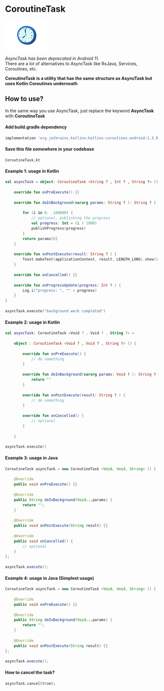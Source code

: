 # CoroutineTask 
<img src = "https://github.com/Asutosh11/CoroutineTask/blob/main/clock-image.png" height="100">

<em>AsyncTask has been deprecated in Android 11.</em> <br/>
There are a lot of alternatives to AsyncTask like RxJava, Services, Coroutines, etc.

<b>CoroutineTask is a utility that has the same structure as AsyncTask but uses Kotlin Coroutines underneath</b><br/>


## How to use? 
In the same way you use AsyncTask, just replace the keyword <b>AsyncTask</b> with <b>CoroutineTask</b>

#### Add build.gradle dependency
```groovy
implementation 'org.jetbrains.kotlinx:kotlinx-coroutines-android:1.3.9'
```

#### Save this file somewhere in your codebase
```text
CoroutineTask.kt
```

#### Example 1: usage in Kotlin

```Kotlin
val asyncTask = object: CoroutineTask <String ? , Int ? , String ?> () {

    override fun onPreExecute() {}

    override fun doInBackground(vararg params: String ? ): String ? {

        for (i in 0. .100000) {
            // optional, publishing the progress
            val progress: Int = (i / 1000)
            publishProgress(progress)
        }
        return params[0]
    }

    override fun onPostExecute(result: String ? ) {
        Toast.makeText(applicationContext, result, LENGTH_LONG).show()
    }

    override fun onCancelled() {}

    override fun onProgressUpdate(progress: Int ? ) {
        Log.i("progress: ", "" + progress)
    }
}

asyncTask.execute("background work completed")
```

#### Example 2: usage in Kotlin
```Kotlin
val asyncTask: CoroutineTask <Void ? , Void ? , String ?> =

    object : CoroutineTask <Void ? , Void ? , String ?> () {

        override fun onPreExecute() {
            // do something
        }

        override fun doInBackground(vararg params: Void ? ): String ? {
            return ""
        }

        override fun onPostExecute(result: String ? ) {
            // do something
        }

        override fun onCancelled() {
            // optional
        }

    }

asyncTask.execute()
```

#### Example 3: usage in Java

```Java
CoroutineTask asyncTask = new CoroutineTask <Void, Void, String> () {

    @Override
    public void onPreExecute() {}

    @Override
    public String doInBackground(Void...params) {
        return "";
    }

    @Override
    public void onPostExecute(String result) {}

    @Override
    public void onCancelled() {
        // optional
    }
};

asyncTask.execute();
```

#### Example 4: usage in Java (Simplest usage)
```Java
CoroutineTask asyncTask = new CoroutineTask <Void, Void, String> () {

    @Override
    public void onPreExecute() {}

    @Override
    public String doInBackground(Void...params) {
        return "";
    }

    @Override
    public void onPostExecute(String result) {}
};

asyncTask.execute();
```

#### How to cancel the task?
```
asyncTask.cancel(true);
```
